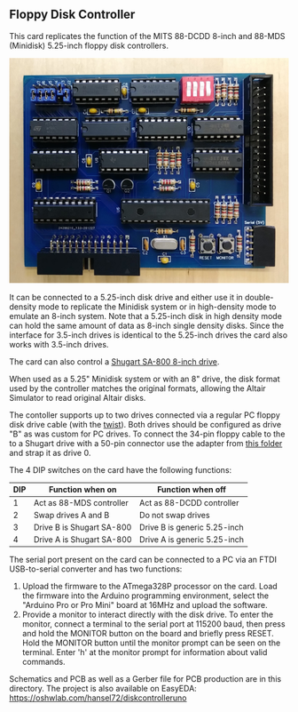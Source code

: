 ## Floppy Disk Controller

This card replicates the function of the MITS 88-DCDD 8-inch 
and 88-MDS (Minidisk) 5.25-inch floppy disk controllers.

![Floppy Disk Controller Card](diskcontroller.jpg)

It can be connected to a 5.25-inch disk drive and either use
it in double-density mode to replicate the Minidisk system
or in high-density mode to emulate an 8-inch system. Note
that a 5.25-inch disk in high density mode can hold the 
same amount of data as 8-inch single density disks.
Since the interface for 3.5-inch drives is identical to the
5.25-inch drives the card also works with 3.5-inch drives.

The card can also control a [Shugart SA-800 8-inch drive](https://github.com/dhansel/Altair8800/blob/master/IOBus/04-disk-controller/doc/Shugart_SA800_Brochure_Feb78.pdf).

When used as a 5.25" Minidisk system or with an 8" drive, the disk
format used by the controller matches the original formats, allowing 
the Altair Simulator to read original Altair disks.

The contoller supports up to two drives connected via a regular PC floppy
disk drive cable (with the [twist](https://www.nostalgianerd.com/why-are-floppy-cables-twisted)). Both drives should be configured as drive "B" as was
custom for PC drives. To connect the 34-pin floppy cable to the to a Shugart 
drive with a 50-pin connector use the adapter from [this folder](https://github.com/dhansel/Altair8800/tree/master/IOBus/04-disk-controller/Shugart50to34adapter)
and strap it as drive 0.

The 4 DIP switches on the card have the following functions:

DIP | Function when on         | Function when off
----|--------------------------|------------------
1   | Act as 88-MDS controller | Act as 88-DCDD controller
2   | Swap drives A and B      | Do not swap drives
3   | Drive B is Shugart SA-800| Drive B is generic 5.25-inch
4   | Drive A is Shugart SA-800| Drive A is generic 5.25-inch

The serial port present on the card can be connected to a PC via an FTDI
USB-to-serial converter and has two functions:
1. Upload the firmware to the ATmega328P processor on the card. Load the 
firmware into the Arduino programming environment, select the
"Arduino Pro or Pro Mini" board at 16MHz and upload the software.
2. Provide a monitor to interact directly with the disk drive. To enter
the monitor, connect a terminal to the serial port at 115200 baud, then press and
hold the MONITOR button on the board and briefly press RESET. Hold the
MONITOR button until the monitor prompt can be seen on the terminal.
Enter 'h' at the monitor prompt for information about valid commands.

Schematics and PCB as well as a Gerber file for PCB production are in this directory. 
The project is also available on EasyEDA: https://oshwlab.com/hansel72/diskcontrolleruno
